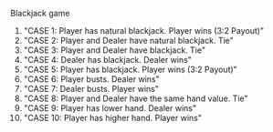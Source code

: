 Blackjack game

1. "CASE 1: Player has natural blackjack. Player wins (3:2 Payout)"
2. "CASE 2: Player and Dealer have natural blackjack. Tie"
3. "CASE 3: Player and Dealer have blackjack. Tie"
4. "CASE 4: Dealer has blackjack. Dealer wins"
5. "CASE 5: Player has blackjack. Player wins (3:2 Payout)"
6. "CASE 6: Player busts. Dealer wins"
7. "CASE 7: Dealer busts. Player wins"
8. "CASE 8: Player and Dealer have the same hand value. Tie"
9. "CASE 9: Player has lower hand. Dealer wins"
10. "CASE 10: Player has higher hand. Player wins"
